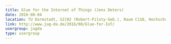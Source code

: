 ```yaml
---
title: Glue for the Internet of Things (Jens Deters)
date: 2016-08-04
location: TU Darmstadt, S2|02 (Robert-Piloty-Geb.), Raum C110, Hochschulstr. 10, 64289 Darmstadt
link: http://www.jug-da.de/2016/08/Glue-for-IoT/
usergroup: jugda
type: usergroup
---
```

